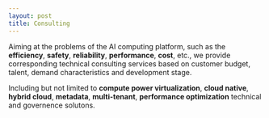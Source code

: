 ```yaml
---
layout: post
title: Consulting
---
```


Aiming at the problems of the AI computing platform, such as the **efficiency**, **safety**, **reliability**, **performance**, **cost**, etc., we provide corresponding technical consulting services based on customer budget, talent, demand characteristics and development stage.

Including but not limited to **compute power virtualization**, **cloud native**, **hybrid cloud**, **metadata**, **multi-tenant**, **performance optimization** technical and governence solutons.